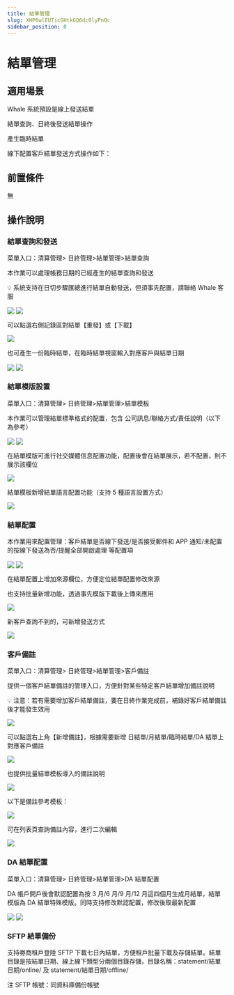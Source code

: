```yaml
---
title: 結單管理
slug: XHP6wlEUTicGHtkGQ6dc0lyPnQc
sidebar_position: 0
---
```



# 結單管理

## 適用場景

Whale 系統預設是線上發送結單

結單查詢、日終後發送結單操作

產生臨時結單

線下配置客戶結單發送方式操作如下：

## 前置條件

無

## 操作說明

### 結單查詢和發送

菜單入口：清算管理&gt; 日終管理&gt;結單管理&gt;結單查詢

本作業可以處理帳務日期的已經產生的結單查詢和發送

<div class="callout callout-bg-2 callout-border-2">
<p>💡 系統支持在日切步驟匯總進行結單自動發送，但須事先配置，請聯絡 Whale 客服</p>
</div>

<img src="/assets/YjXLb40nrorBAGxR3efcticInUd.png" src-width="3364" src-height="1452" align="center"/>

<img src="/assets/FO6bbTetzoZiUNxdO3nchwXSnuf.png" src-width="3304" src-height="1452" align="center"/>

可以點選右側記錄區對結單【重發】或【下載】

<img src="/assets/VUvBbz1tkoImKAxMA6dcNYZOnue.png" src-width="3360" src-height="1460" align="center"/>

也可產生一份臨時結單，在臨時結單視窗輸入對應客戶與結單日期

<img src="/assets/Wd4lbHcFSoa7xbx1qMDcTvwpnu9.png" src-width="3340" src-height="1368" align="center"/>

<img src="/assets/FpXcbk4vjoKlJkxYzSvcVAznn0z.png" src-width="3362" src-height="1368" align="center"/>

### 結單模版設置

菜單入口：清算管理&gt; 日終管理&gt;結單管理&gt;結單模板 

本作業可以管理結單標準格式的配置，包含 公司訊息/聯絡方式/責任說明（以下為參考）

<img src="/assets/AKc5bNxT5ocivxxDVWhc3CoznUe.png" src-width="2484" src-height="1468" align="center"/>

<img src="/assets/GPdebPeeToG1lQxpmCxcS00bnwh.png" src-width="2272" src-height="1438" align="center"/>

在結單模版可進行社交媒體信息配置功能，配置後會在結單展示，若不配置，則不展示該欄位

<img src="/assets/TsylbrsvtoF8UJxSdAucrXeDnje.png" src-width="2908" src-height="1546" align="center"/>

結單模板新增結單語言配置功能（支持 5 種語言設置方式）

<img src="/assets/IwD9bE4h4oYmW5xDAdScOm0bnuh.png" src-width="2476" src-height="1420" align="center"/>

### 結單配置

本作業用來配置管理：客戶結單是否線下發送/是否接受郵件和 APP 通知/未配置的按線下發送為否/提醒全部開啟處理 等配置項

<img src="/assets/UU0LbjWDKo9NYLx954Yckytnnpd.png" src-width="3336" src-height="1400" align="center"/>

<img src="/assets/G7Y9bTjfBog4SAxJvAic22Bbnvb.png" src-width="3346" src-height="1414" align="center"/>

在結單配置上增加來源欄位，方便定位結單配置修改來源

也支持批量新增功能，透過事先模版下載後上傳來應用

<img src="/assets/KSNHbjERrorON6xgPQtcVJ6CnAc.png" src-width="3324" src-height="1412" align="center"/>

新客戶查詢不到的，可新增發送方式

<img src="/assets/VmPVbRuTNo3st9xe4SGcwgKynnc.png" src-width="3364" src-height="1410" align="center"/>

### 客戶備註

菜單入口：清算管理&gt; 日終管理&gt;結單管理&gt;客戶備註

提供一個客戶結單備註的管理入口，方便針對某些特定客戶結單增加備註說明

<div class="callout callout-bg-2 callout-border-2">
<p>💡 注意：若有需要增加客戶結單備註，要在日終作業完成前，補錄好客戶結單備註後才能發生效用</p>
</div>

<img src="/assets/SeDDbdMmWoCS61x6OpTcxlw1n3c.png" src-width="3116" src-height="1132" align="center"/>

可以點選右上角【新增備註】，根據需要新增 日結單/月結單/臨時結單/DA 結單上對應客戶備註

<img src="/assets/XQ6fbA0bqoMX1xxTyZjcCBrfnUe.png" src-width="3368" src-height="1462" align="center"/>

也提供批量結單模板導入的備註說明

<img src="/assets/XAn2blTUToQ4E2x02Klcz6Wnnof.png" src-width="3366" src-height="1460" align="center"/>

以下是備註參考模板：

<img src="/assets/E4x5bGIb4os3tuxdaAacnkTmn1b.png" src-width="1304" src-height="496"/>

可在列表頁查詢備註內容，進行二次編輯

<img src="/assets/FSrsbCQfeoQEZMxWjuVc6JCCnq4.png" src-width="3358" src-height="1240" align="center"/>

### DA 結單配置

菜單入口：清算管理&gt; 日終管理&gt;結單管理&gt;DA 結單配置

DA 帳戶開戶後會默認配置為按 3 月/6 月/9 月/12 月這四個月生成月結單，結單模版為 DA 結單特殊模版。同時支持修改默認配置，修改後取最新配置

<img src="/assets/MC4rbxK1Po3haxxVb4Sc7pxvnab.png" src-width="3328" src-height="1454" align="center"/>

<img src="/assets/IOHjbVdYWompK3xXff6cp8H1nJe.png" src-width="3346" src-height="1456" align="center"/>

### SFTP 結單備份

支持劵商租戶登陸 SFTP 下載七日內結單，方便租戶批量下載及存儲結單。結單目錄是按結單日期、線上線下類型分兩個目錄存儲，目錄名稱：statement/結單日期/online/ 及 statement/結單日期/offline/ 

注 SFTP 帳號：同資料庫備份帳號

